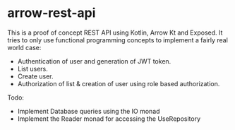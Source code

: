 # arrow-rest-api

This is a proof of concept REST API using Kotlin, Arrow Kt and Exposed. It tries to only use functional programming concepts to implement a fairly real world case:

- Authentication of user and generation of JWT token.
- List users.
- Create user.
- Authorization of list & creation of user using role based authorization.

Todo:

- Implement Database queries using the IO monad
- Implement the Reader monad for accessing the UseRepository